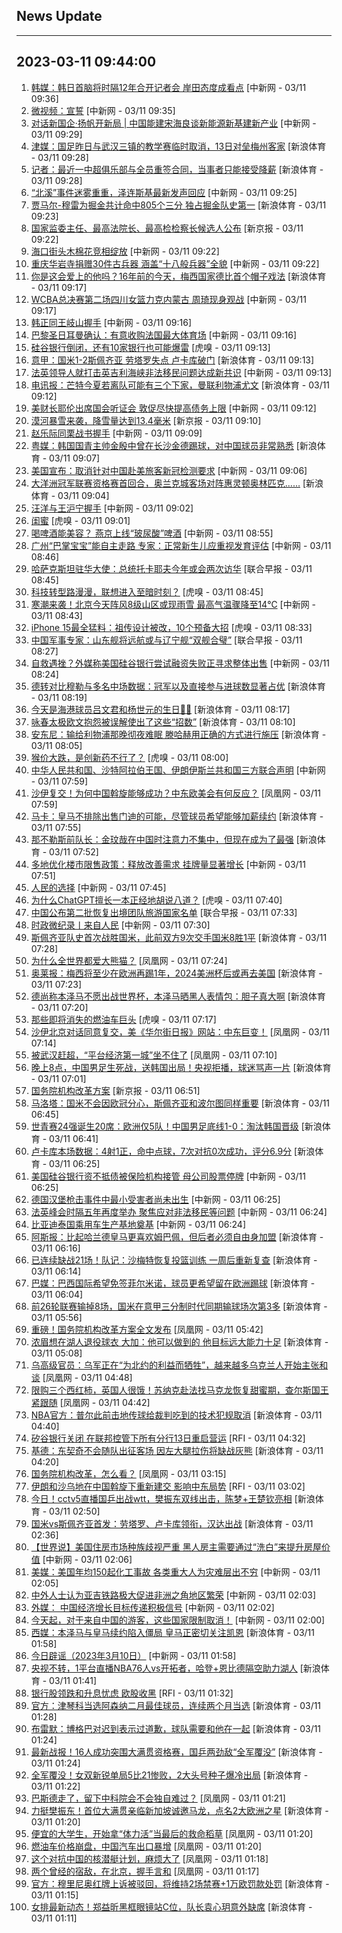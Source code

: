 ## News Update
---
2023-03-11 09:44:00
---
1. <a target="_blank" href="http://www.chinanews.com//gj/2023/03-11/9969514.shtml">韩媒：韩日首脑将时隔12年合开记者会 岸田态度成看点</a> [中新网 - 03/11 09:36]
2. <a target="_blank" href="http://www.chinanews.com//gn/2023/03-11/9969513.shtml">微视频：宣誓</a> [中新网 - 03/11 09:35]
3. <a target="_blank" href="http://www.chinanews.com//gn/2023/03-11/9969509.shtml">对话新国企·扬帆开新局 | 中国能建宋海良谈新能源新基建新产业</a> [中新网 - 03/11 09:29]
4. <a target="_blank" href="https://k.sina.cn/article_2018499075_784fda0302001m3hf.html?from=sports&subch=osport">津媒：国足昨日与武汉三镇的教学赛临时取消，13日对垒梅州客家</a> [新浪体育 - 03/11 09:28]
5. <a target="_blank" href="https://k.sina.cn/article_2018499075_784fda0302001m3hj.html?from=sports&subch=osport">记者：最近一中超俱乐部与全员重签合同，当事者只能接受降薪</a> [新浪体育 - 03/11 09:28]
6. <a target="_blank" href="http://www.chinanews.com//gj/2023/03-11/9969508.shtml">“北溪”事件迷雾重重，泽连斯基最新发声回应</a> [中新网 - 03/11 09:25]
7. <a target="_blank" href="https://k.sina.cn/article_2018499075_784fda0302001m3hd.html?from=sports&subch=osport">贾马尔-穆雷为掘金共计命中805个三分 独占掘金队史第一</a> [新浪体育 - 03/11 09:23]
8. <a target="_blank" href="https://www.bjnews.com.cn/detail-167849420814007.html">国家监委主任、最高法院长、最高检检察长候选人公布</a> [新京报 - 03/11 09:22]
9. <a target="_blank" href="http://www.chinanews.com//tp/2023/03-11/9969473.shtml">海口街头木棉花竞相绽放</a> [中新网 - 03/11 09:22]
10. <a target="_blank" href="http://www.chinanews.com//sh/shipin/cns-d/2023/03-11/news953578.shtml">重庆华岩寺捐赠30件古兵器  涵盖“十八般兵器”全貌</a> [中新网 - 03/11 09:22]
11. <a target="_blank" href="https://k.sina.cn/article_6173144558_m16ff2b5ee00100ycw0.html?from=sports&subch=global">你是这会爱上的他吗？16年前的今天，梅西国家德比首个帽子戏法</a> [新浪体育 - 03/11 09:17]
12. <a target="_blank" href="http://www.chinanews.com//ty/2023/03-11/9969482.shtml">WCBA总决赛第二场四川女篮力克内蒙古 周琦现身观战</a> [中新网 - 03/11 09:17]
13. <a target="_blank" href="http://www.chinanews.com//tp/hd2011/2023/03-11/1061519.shtml">韩正同王岐山握手</a> [中新网 - 03/11 09:16]
14. <a target="_blank" href="http://www.chinanews.com//ty/2023/03-11/9969472.shtml">巴黎圣日耳曼确认：有意收购法国最大体育场</a> [中新网 - 03/11 09:16]
15. <a target="_blank" href="https://www.huxiu.com/article/817651.html">硅谷银行倒闭，还有10家银行也可能爆雷</a> [虎嗅 - 03/11 09:13]
16. <a target="_blank" href="https://k.sina.cn/article_6173144558_m16ff2b5ee00100ycvz.html?from=sports&subch=global">意甲：国米1-2斯佩齐亚 劳塔罗失点 卢卡库破门</a> [新浪体育 - 03/11 09:13]
17. <a target="_blank" href="http://www.chinanews.com//gj/2023/03-11/9969479.shtml">法英领导人就打击英吉利海峡非法移民问题达成新共识</a> [中新网 - 03/11 09:13]
18. <a target="_blank" href="https://k.sina.cn/article_2018499075_784fda0302001m3h9.html?from=sports&subch=osport">电讯报：芒特今夏若离队可能有三个下家，曼联利物浦尤文</a> [新浪体育 - 03/11 09:12]
19. <a target="_blank" href="http://www.chinanews.com//gj/2023/03-11/9969480.shtml">美财长耶伦出席国会听证会 敦促尽快提高债务上限</a> [中新网 - 03/11 09:12]
20. <a target="_blank" href="https://www.bjnews.com.cn/detail-1678497255169554.html">漠河暴雪来袭，降雪量达到13.4毫米</a> [新京报 - 03/11 09:10]
21. <a target="_blank" href="http://www.chinanews.com//tp/hd2011/2023/03-11/1061518.shtml">赵乐际同栗战书握手</a> [中新网 - 03/11 09:09]
22. <a target="_blank" href="https://k.sina.cn/article_2018499075_784fda0302001m3h1.html?from=sports&subch=osport">粤媒：韩国国青主帅金殷中曾在长沙金德踢球，对中国球员非常熟悉</a> [新浪体育 - 03/11 09:07]
23. <a target="_blank" href="http://www.chinanews.com//gj/2023/03-11/9969489.shtml">美国宣布：取消针对中国赴美旅客新冠检测要求</a> [中新网 - 03/11 09:06]
24. <a target="_blank" href="https://k.sina.cn/article_2018499075_784fda0304001m3h5.html?from=sports&subch=osport">大洋洲冠军联赛资格赛首回合，奥兰克城客场对阵惠灵顿奥林匹克……</a> [新浪体育 - 03/11 09:04]
25. <a target="_blank" href="http://www.chinanews.com//tp/hd2011/2023/03-11/1061517.shtml">汪洋与王沪宁握手</a> [中新网 - 03/11 09:02]
26. <a target="_blank" href="https://www.huxiu.com/article/817546.html">闺蜜</a> [虎嗅 - 03/11 09:01]
27. <a target="_blank" href="http://www.chinanews.com//cj/2023/03-11/9969484.shtml">喝啤酒能美容？ 燕京上线“玻尿酸”啤酒</a> [中新网 - 03/11 08:55]
28. <a target="_blank" href="http://www.chinanews.com//sh/2023/03-11/9969471.shtml">广州“巴掌宝宝”能自主走路 专家：正常新生儿应重视发育评估</a> [中新网 - 03/11 08:46]
29. <a target="_blank" href="https://www.zaobao.com/realtime/china/story20230311-1371429">哈萨克斯坦驻华大使：总统托卡耶夫今年或会两次访华</a> [联合早报 - 03/11 08:45]
30. <a target="_blank" href="https://www.huxiu.com/article/815446.html">科技转型路漫漫，联想进入至暗时刻？</a> [虎嗅 - 03/11 08:45]
31. <a target="_blank" href="http://www.chinanews.com//sh/2023/03-11/9969481.shtml">寒潮来袭！北京今天阵风8级山区或现雨雪 最高气温骤降至14℃</a> [中新网 - 03/11 08:43]
32. <a target="_blank" href="https://www.huxiu.com/article/817615.html">iPhone 15最全猛料：祖传设计被改，10个预备大招</a> [虎嗅 - 03/11 08:33]
33. <a target="_blank" href="https://www.zaobao.com/realtime/china/story20230311-1371424">中国军事专家：山东舰将远航或与辽宁舰“双舰合璧”</a> [联合早报 - 03/11 08:27]
34. <a target="_blank" href="http://www.chinanews.com//cj/2023/03-11/9969475.shtml">自救遇挫？外媒称美国硅谷银行尝试融资失败正寻求整体出售</a> [中新网 - 03/11 08:24]
35. <a target="_blank" href="https://k.sina.cn/article_2018499075_784fda0302001m3gd.html?from=sports&subch=osport">德转对比穆勒与多名中场数据：冠军以及直接参与进球数显著占优</a> [新浪体育 - 03/11 08:19]
36. <a target="_blank" href="https://k.sina.cn/article_2018499075_784fda0302001m3ge.html?from=sports&subch=osport">今天是海港球员吕文君和杨世元的生日🎂🎉</a> [新浪体育 - 03/11 08:17]
37. <a target="_blank" href="https://k.sina.cn/article_2018499075_m784fda0302001m3gb.html?from=sports&subch=osport">咏春太极欧文抱怨被误解使出了这些“招数”</a> [新浪体育 - 03/11 08:10]
38. <a target="_blank" href="https://k.sina.cn/article_2018499075_784fda0302001m3ga.html?from=sports&subch=osport">安东尼：输给利物浦那晚彻夜难眠 滕哈赫用正确的方式进行施压</a> [新浪体育 - 03/11 08:05]
39. <a target="_blank" href="https://www.huxiu.com/article/817084.html">猴价大跌，是创新药不行了？</a> [虎嗅 - 03/11 08:00]
40. <a target="_blank" href="http://www.chinanews.com//gn/2023/03-11/9969470.shtml">中华人民共和国、沙特阿拉伯王国、伊朗伊斯兰共和国三方联合声明</a> [中新网 - 03/11 07:59]
41. <a target="_blank" href="https://news.ifeng.com/c/8O3iwkH6f9h">沙伊复交！为何中国斡旋能够成功？中东欧美会有何反应？</a> [凤凰网 - 03/11 07:59]
42. <a target="_blank" href="https://k.sina.cn/article_2018499075_784fda0302001m3g3.html?from=sports&subch=osport">马卡：皇马不排除出售门迪的可能，尽管球员希望能够加薪续约</a> [新浪体育 - 03/11 07:55]
43. <a target="_blank" href="https://k.sina.cn/article_2018499075_784fda0302001m3g2.html?from=sports&subch=osport">那不勒斯前队长：金玟哉在中国时注意力不集中，但现在成为了最强</a> [新浪体育 - 03/11 07:52]
44. <a target="_blank" href="http://www.chinanews.com//cj/2023/03-11/9969468.shtml">多地优化楼市限售政策：释放改善需求 挂牌量显著增长</a> [中新网 - 03/11 07:51]
45. <a target="_blank" href="http://www.chinanews.com//gn/2023/03-11/9969466.shtml">人民的选择</a> [中新网 - 03/11 07:45]
46. <a target="_blank" href="https://www.huxiu.com/article/817614.html">为什么ChatGPT擅长一本正经地胡说八道？</a> [虎嗅 - 03/11 07:40]
47. <a target="_blank" href="https://www.zaobao.com/realtime/china/story20230311-1371423">中国公布第二批恢复出境团队旅游国家名单</a> [联合早报 - 03/11 07:33]
48. <a target="_blank" href="http://www.chinanews.com//gn/2023/03-11/9969465.shtml">时政微纪录丨来自人民</a> [中新网 - 03/11 07:30]
49. <a target="_blank" href="https://k.sina.cn/article_2018499075_784fda0302001m3fm.html?from=sports&subch=osport">斯佩齐亚队史首次战胜国米，此前双方9次交手国米8胜1平</a> [新浪体育 - 03/11 07:28]
50. <a target="_blank" href="https://news.ifeng.com/c/8O3i52PsBq8">为什么全世界都爱大熊猫？</a> [凤凰网 - 03/11 07:24]
51. <a target="_blank" href="https://k.sina.cn/article_1698513182_653d411e04001dn4g.html?from=sports&subch=osport">奥莱报：梅西将至少在欧洲再踢1年，2024美洲杯后或再去美国</a> [新浪体育 - 03/11 07:23]
52. <a target="_blank" href="https://k.sina.cn/article_2018499075_784fda0302001m3fi.html?from=sports&subch=osport">德尚称本泽马不愿出战世界杯，本泽马晒黑人表情包：胆子真大啊</a> [新浪体育 - 03/11 07:20]
53. <a target="_blank" href="https://www.huxiu.com/article/817072.html">那些即将消失的燃油车巨头</a> [虎嗅 - 03/11 07:17]
54. <a target="_blank" href="https://news.ifeng.com/c/8O3dRJThCPX">沙伊北京对话同意复交，美《华尔街日报》网站：中东巨变！</a> [凤凰网 - 03/11 07:14]
55. <a target="_blank" href="https://finance.ifeng.com/c/8O3fEIxhwYS">被武汉赶超，“平台经济第一城”坐不住了</a> [凤凰网 - 03/11 07:10]
56. <a target="_blank" href="https://k.sina.cn/article_2834321443_a8f0502300100ycty.html?from=sports&subch=cnfootball">晚上8点，中国男足生死战，送韩国出局！央视拒播，球迷骂声一片</a> [新浪体育 - 03/11 07:01]
57. <a target="_blank" href="https://www.bjnews.com.cn/detail-167848536514960.html">国务院机构改革方案</a> [新京报 - 03/11 06:51]
58. <a target="_blank" href="https://k.sina.cn/article_2018499075_784fda0302001m3f7.html?from=sports&subch=osport">马洛塔：国米不会因欧冠分心，斯佩齐亚和波尔图同样重要</a> [新浪体育 - 03/11 06:45]
59. <a target="_blank" href="https://k.sina.cn/article_2834321443_a8f0502300100yctu.html?from=sports&subch=cnfootball">世青赛24强诞生20席：欧洲仅5队！中国男足底线1-0：淘汰韩国晋级</a> [新浪体育 - 03/11 06:41]
60. <a target="_blank" href="https://k.sina.cn/article_2018499075_784fda0302001m3f2.html?from=sports&subch=osport">卢卡库本场数据：4射1正，命中点球，7次对抗0次成功，评分6.9分</a> [新浪体育 - 03/11 06:25]
61. <a target="_blank" href="http://www.chinanews.com//gj/2023/03-11/9969462.shtml">美国硅谷银行资不抵债被保险机构接管 母公司股票停牌</a> [中新网 - 03/11 06:25]
62. <a target="_blank" href="http://www.chinanews.com//gj/2023/03-11/9969461.shtml">德国汉堡枪击事件中最小受害者尚未出生</a> [中新网 - 03/11 06:25]
63. <a target="_blank" href="http://www.chinanews.com//gj/2023/03-11/9969459.shtml">法英峰会时隔五年再度举办 聚焦应对非法移民等问题</a> [中新网 - 03/11 06:24]
64. <a target="_blank" href="http://www.chinanews.com//cj/2023/03-11/9969460.shtml">比亚迪泰国乘用车生产基地奠基</a> [中新网 - 03/11 06:24]
65. <a target="_blank" href="https://k.sina.cn/article_2018499075_784fda0302001m3ez.html?from=sports&subch=osport">阿斯报：比起哈兰德皇马更喜欢姆巴佩，但后者必须自由身加盟</a> [新浪体育 - 03/11 06:16]
66. <a target="_blank" href="https://k.sina.cn/article_2018499075_784fda0302001m3ew.html?from=sports&subch=osport">已连续缺战21场！队记：沙梅特恢复投篮训练 一周后重新复查</a> [新浪体育 - 03/11 06:14]
67. <a target="_blank" href="https://k.sina.cn/article_2018499075_784fda0302001m3eq.html?from=sports&subch=osport">巴媒：巴西国际希望免签菲尔米诺，球员更希望留在欧洲踢球</a> [新浪体育 - 03/11 06:04]
68. <a target="_blank" href="https://k.sina.cn/article_2018499075_784fda0302001m3el.html?from=sports&subch=osport">前26轮联赛输掉8场，国米在意甲三分制时代同期输球场次第3多</a> [新浪体育 - 03/11 05:56]
69. <a target="_blank" href="https://news.ifeng.com/c/8O3YIIOwait">重磅！国务院机构改革方案全文发布</a> [凤凰网 - 03/11 05:42]
70. <a target="_blank" href="https://k.sina.cn/article_2018499075_784fda0302001m3e6.html?from=sports&subch=osport">浓眉想在湖人退役球衣 大加：他可以做到的 他目标远大能力十足</a> [新浪体育 - 03/11 05:08]
71. <a target="_blank" href="https://news.ifeng.com/c/8O2oLihW6Nz">乌高级官员：乌军正在“为北约的利益而牺牲”，越来越多乌克兰人开始主张和谈</a> [凤凰网 - 03/11 04:48]
72. <a target="_blank" href="https://news.ifeng.com/c/8O3QbrJikTX">限购三个西红柿，英国人很饿！苏纳克赴法找马克龙恢复甜蜜期，查尔斯国王紧跟随</a> [凤凰网 - 03/11 04:42]
73. <a target="_blank" href="https://k.sina.cn/article_2018499075_784fda0302001m3e0.html?from=sports&subch=osport">NBA官方：普尔此前击地传球给裁判吃到的技术犯规取消</a> [新浪体育 - 03/11 04:40]
74. <a target="_blank" href="https://www.rfi.fr/cn/%E8%B4%A2%E7%BB%8F%E5%BF%AB%E8%AE%AF/20230310-%E9%93%B6%E8%A1%8C%E8%82%A1%E7%BB%AD%E5%BC%B1-%E7%BE%8E%E8%82%A1%E6%94%B6%E9%BB%91">矽谷银行关闭 在联邦控管下所有分行13日重启营运</a> [RFI - 03/11 04:32]
75. <a target="_blank" href="https://k.sina.cn/article_2018499075_784fda0302001m3du.html?from=sports&subch=osport">基德：东契奇不会随队出征客场 因左大腿拉伤将缺战灰熊</a> [新浪体育 - 03/11 04:20]
76. <a target="_blank" href="https://news.ifeng.com/c/8O3MInEBR8g">国务院机构改革，怎么看？</a> [凤凰网 - 03/11 03:15]
77. <a target="_blank" href="https://www.rfi.fr/cn/%E5%9B%BD%E9%99%85%E6%8A%A5%E9%81%93/20230310-%E7%9F%BD%E8%B0%B7%E9%93%B6%E8%A1%8C%E5%85%B3%E9%97%AD-%E5%9C%A8%E8%81%94%E9%82%A6%E6%8E%A7%E7%AE%A1%E4%B8%8B%E6%89%80%E6%9C%89%E5%88%86%E8%A1%8C13%E6%97%A5%E9%87%8D%E5%90%AF%E8%90%A5%E8%BF%90">伊朗和沙乌地在中国斡旋下重新建交 影响中东局势</a> [RFI - 03/11 03:02]
78. <a target="_blank" href="https://k.sina.cn/article_1685707867_6479dc5b00101a4oe.html?from=sports&subch=pingpang">今日！cctv5直播国乒出战wtt，樊振东双线出击，陈梦+王楚钦亮相</a> [新浪体育 - 03/11 02:50]
79. <a target="_blank" href="https://k.sina.cn/article_2018499075_784fda0302001m3di.html?from=sports&subch=osport">国米vs斯佩齐亚首发：劳塔罗、卢卡库领衔，汉达出战</a> [新浪体育 - 03/11 02:36]
80. <a target="_blank" href="http://www.chinanews.com//gj/2023/03-11/9969451.shtml">【世界说】美国住房市场种族歧视严重 黑人房主需要通过“洗白”来提升房屋价值</a> [中新网 - 03/11 02:06]
81. <a target="_blank" href="http://www.chinanews.com//gj/2023/03-11/9969450.shtml">美媒：美国年均150起化工事故 各类重大人为灾难层出不穷</a> [中新网 - 03/11 02:05]
82. <a target="_blank" href="http://www.chinanews.com//cj/2023/03-11/9969448.shtml">中外人士认为亚吉铁路极大促进非洲之角地区繁荣</a> [中新网 - 03/11 02:03]
83. <a target="_blank" href="http://www.chinanews.com//cj/2023/03-11/9969446.shtml">外媒： 中国经济增长目标传递积极信号</a> [中新网 - 03/11 02:02]
84. <a target="_blank" href="http://www.chinanews.com//gj/2023/03-11/9969440.shtml">今天起，对于来自中国的游客，这些国家限制取消！</a> [中新网 - 03/11 02:00]
85. <a target="_blank" href="https://k.sina.cn/article_2018499075_784fda0302001m3de.html?from=sports&subch=osport">西媒：本泽马与皇马续约陷入僵局 皇马正密切关注凯恩</a> [新浪体育 - 03/11 01:58]
86. <a target="_blank" href="http://www.chinanews.com//sh/2023/03-11/9969442.shtml">今日辟谣（2023年3月10日）</a> [中新网 - 03/11 01:58]
87. <a target="_blank" href="https://k.sina.cn/article_1685707867_6479dc5b00101a4oa.html?from=sports&subch=nba">央视不转，1平台直播NBA76人vs开拓者，哈登+恩比德隔空助力湖人</a> [新浪体育 - 03/11 01:41]
88. <a target="_blank" href="https://www.rfi.fr/cn/%E5%9B%BD%E9%99%85%E6%8A%A5%E9%81%93/20230310-%E4%BC%8A%E6%9C%97%E5%92%8C%E6%B2%99%E4%B9%8C%E5%9C%B0%E5%9C%A8%E4%B8%AD%E5%9B%BD%E6%96%A1%E6%97%8B%E4%B8%8B%E9%87%8D%E6%96%B0%E5%BB%BA%E4%BA%A4-%E5%BD%B1%E5%93%8D%E4%B8%AD%E4%B8%9C%E5%B1%80%E5%8A%BF">银行股领跌和升息忧虑 欧股收黑</a> [RFI - 03/11 01:32]
89. <a target="_blank" href="https://k.sina.cn/article_2018499075_784fda0302001m3db.html?from=sports&subch=osport">官方：津琴科当选阿森纳二月最佳球员，连续两个月当选</a> [新浪体育 - 03/11 01:28]
90. <a target="_blank" href="https://k.sina.cn/article_2018499075_784fda0302001m3da.html?from=sports&subch=osport">布雷默：博格巴对迟到表示过道歉，球队需要和他在一起</a> [新浪体育 - 03/11 01:24]
91. <a target="_blank" href="https://k.sina.cn/article_3181157500_bd9c9c7c00101mwd2.html?from=sports&subch=pingpang">最新战报！16人成功突围大满贯资格赛，国乒两劲敌“全军覆没”</a> [新浪体育 - 03/11 01:24]
92. <a target="_blank" href="https://k.sina.cn/article_3181157500_bd9c9c7c00101mwd0.html?from=sports&subch=badminton">全军覆没！女双新锐单局5比21惨败，2大头号种子爆冷出局</a> [新浪体育 - 03/11 01:22]
93. <a target="_blank" href="https://news.ifeng.com/c/8O3HIQakG9Y">巴斯德走了，留下中科院会不会独自难过？</a> [凤凰网 - 03/11 01:21]
94. <a target="_blank" href="https://k.sina.cn/article_3181157500_bd9c9c7c00101mwcw.html?from=sports&subch=pingpang">力挺樊振东！首位大满贯亲临新加坡诚邀马龙，点名2大欧洲之星</a> [新浪体育 - 03/11 01:20]
95. <a target="_blank" href="https://news.ifeng.com/c/8O3ILs3HVFp">便宜的大学生，开始拿“体力活”当最后的救命稻草</a> [凤凰网 - 03/11 01:20]
96. <a target="_blank" href="https://news.ifeng.com/c/8O3FeuVKPUk">燃油车价格崩盘，中国汽车出口暴增</a> [凤凰网 - 03/11 01:20]
97. <a target="_blank" href="https://news.ifeng.com/c/8O3ILs3HVFQ">这个对抗中国的核潜艇计划，麻烦大了</a> [凤凰网 - 03/11 01:18]
98. <a target="_blank" href="https://news.ifeng.com/c/8O3ILs3HVFC">两个曾经的宿敌，在北京，握手言和</a> [凤凰网 - 03/11 01:17]
99. <a target="_blank" href="https://k.sina.cn/article_2018499075_784fda0302001m3d7.html?from=sports&subch=osport">官方：穆里尼奥红牌上诉被驳回，将维持2场禁赛+1万欧罚款处罚</a> [新浪体育 - 03/11 01:15]
100. <a target="_blank" href="https://k.sina.cn/article_3181157500_bd9c9c7c00101mwct.html?from=sports&subch=vollyball">女排最新动态！郑益昕黑框眼镜站C位，队长袁心玥意外缺席</a> [新浪体育 - 03/11 01:11]
